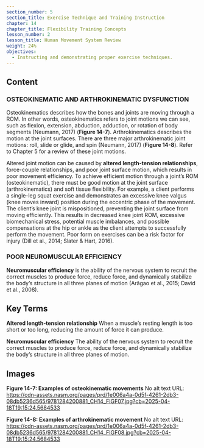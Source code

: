 ```yaml
---
section_number: 5
section_title: Exercise Technique and Training Instruction
chapter: 14
chapter_title: Flexibility Training Concepts
lesson_number: 2
lesson_title: Human Movement System Review
weight: 24%
objectives:
  - Instructing and demonstrating proper exercise techniques.
---
```


## Content
### OSTEOKINEMATIC AND ARTHROKINEMATIC DYSFUNCTION

Osteokinematics describes how the bones and joints are moving through a ROM. In other words, osteokinematics refers to joint motions we can see, such as flexion, extension, abduction, adduction, or rotation of body segments (Neumann, 2017) (**Figure 14-7**). Arthrokinematics describes the motion at the joint surfaces. There are three major arthrokinematic joint motions: roll, slide or glide, and spin (Neumann, 2017) (**Figure 14-8**). Refer to Chapter 5 for a review of these joint motions.

Altered joint motion can be caused by **altered length-tension relationships**, force-couple relationships, and poor joint surface motion, which results in poor movement efficiency. To achieve efficient motion through a joint’s ROM (osteokinematic), there must be good motion at the joint surface (arthrokinematics) and soft tissue flexibility. For example, a client performs a single-leg squat exercise and demonstrates an excessive knee valgus (knee moves inward) position during the eccentric phase of the movement. The client’s knee joint is mispositioned, preventing the joint surface from moving efficiently. This results in decreased knee joint ROM, excessive biomechanical stress, potential muscle imbalances, and possible compensations at the hip or ankle as the client attempts to successfully perform the movement. Poor form on exercises can be a risk factor for injury (Dill et al., 2014; Slater & Hart, 2016).

### POOR NEUROMUSCULAR EFFICIENCY

**Neuromuscular efficiency** is the ability of the nervous system to recruit the correct muscles to produce force, reduce force, and dynamically stabilize the body’s structure in all three planes of motion (Arãgao et al., 2015; David et al., 2008).

## Key Terms

**Altered length-tension relationship**
When a muscle’s resting length is too short or too long, reducing the amount of force it can produce.

**Neuromuscular efficiency**
The ability of the nervous system to recruit the correct muscles to produce force, reduce force, and dynamically stabilize the body’s structure in all three planes of motion.

## Images

**Figure 14-7: Examples of osteokinematic movements**
No alt text
URL: https://cdn-assets.nasm.org/pages/prd/1e006a4a-0d5f-4261-2db3-08db5236d565/9781284200881_CH14_FIGF07.jpg?cb=2025-04-18T19:15:24.5684533

**Figure 14-8: Examples of arthrokinematic movement**
No alt text
URL: https://cdn-assets.nasm.org/pages/prd/1e006a4a-0d5f-4261-2db3-08db5236d565/9781284200881_CH14_FIGF08.jpg?cb=2025-04-18T19:15:24.5684533